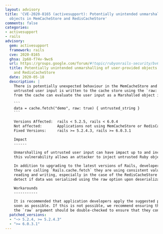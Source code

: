 ```yaml
---
layout: advisory
title: 'CVE-2020-8165 (activesupport): Potentially unintended unmarshalling of user-provided
  objects in MemCacheStore and RedisCacheStore'
comments: false
categories:
- activesupport
- rails
advisory:
  gem: activesupport
  framework: rails
  cve: 2020-8165
  ghsa: 2p68-f74v-9wc6
  url: https://groups.google.com/forum/#!topic/rubyonrails-security/bv6fW4S0Y1c
  title: Potentially unintended unmarshalling of user-provided objects in MemCacheStore
    and RedisCacheStore
  date: 2020-05-18
  description: |
    There is potentially unexpected behaviour in the MemCacheStore and RedisCacheStore where, when
    untrusted user input is written to the cache store using the `raw: true` parameter, re-reading the result
    from the cache can evaluate the user input as a Marshalled object instead of plain text. Vulnerable code looks like:

    ```
    data = cache.fetch("demo", raw: true) { untrusted_string }
    ```

    Versions Affected:  rails < 5.2.5, rails < 6.0.4
    Not affected:       Applications not using MemCacheStore or RedisCacheStore. Applications that do not use the `raw` option when storing untrusted user input.
    Fixed Versions:     rails >= 5.2.4.3, rails >= 6.0.3.1

    Impact
    ------

    Unmarshalling of untrusted user input can have impact up to and including RCE. At a minimum,
    this vulnerability allows an attacker to inject untrusted Ruby objects into a web application.

    In addition to upgrading to the latest versions of Rails, developers should ensure that whenever
    they are calling `Rails.cache.fetch` they are using consistent values of the `raw` parameter for both
    reading and writing, especially in the case of the RedisCacheStore which does not, prior to these changes,
    detect if data was serialized using the raw option upon deserialization.

    Workarounds
    -----------

    It is recommended that application developers apply the suggested patch or upgrade to the latest release as
    soon as possible. If this is not possible, we recommend ensuring that all user-provided strings cached using
    the `raw` argument should be double-checked to ensure that they conform to the expected format.
  patched_versions:
  - "~> 5.2.4, >= 5.2.4.3"
  - ">= 6.0.3.1"
---
```

